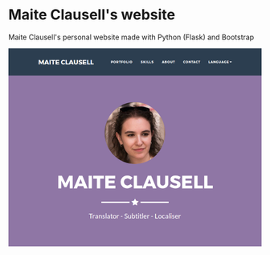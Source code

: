 # Maite Clausell's website
Maite Clausell's personal website made with Python (Flask) and Bootstrap

![screenshot](https://raw.githubusercontent.com/maitesin/maite-website/master/website.png)